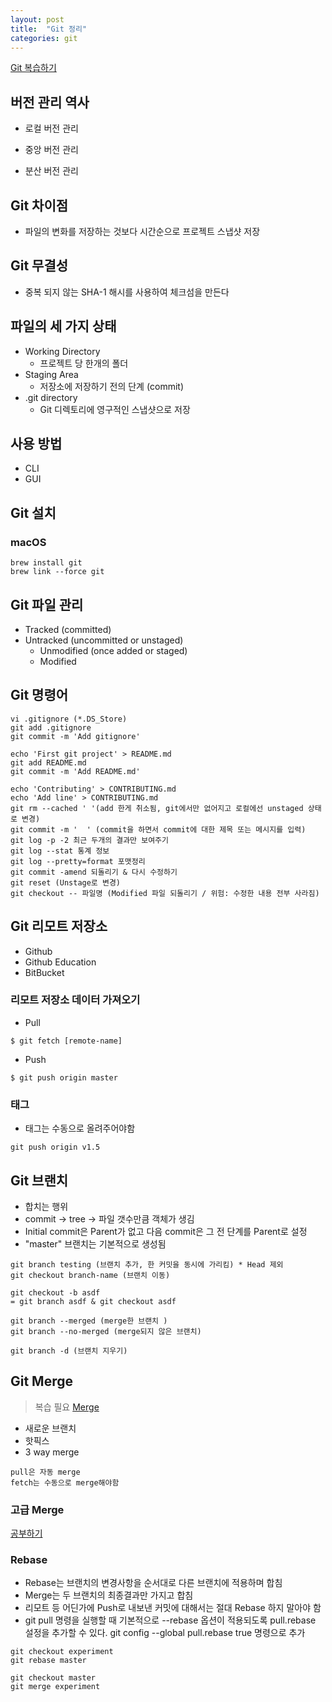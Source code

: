 ```yaml
---
layout: post
title:  "Git 정리"
categories: git
---
```


[Git 복습하기]('https://git-scm.com/book/ko/v2/Git%EC%9D%98-%EA%B8%B0%EC%B4%88-%EC%88%98%EC%A0%95%ED%95%98%EA%B3%A0-%EC%A0%80%EC%9E%A5%EC%86%8C%EC%97%90-%EC%A0%80%EC%9E%A5%ED%95%98%EA%B8%B0')

## 버전 관리 역사
* 로컬 버전 관리

* 중앙 버전 관리

* 분산 버전 관리


## Git 차이점
* 파일의 변화를 저장하는 것보다 시간순으로 프로젝트 스냅샷 저장


## Git 무결성
* 중복 되지 않는 SHA-1 해시를 사용하여 체크섬을 만든다

## 파일의 세 가지 상태
* Working Directory
	* 프로젝트 당 한개의 폴더
* Staging Area
	* 저장소에 저장하기 전의 단계 (commit)
* .git directory
	* Git 디렉토리에 영구적인 스냅샷으로 저장

## 사용 방법
* CLI
* GUI

## Git 설치

### macOS

```shell
brew install git
brew link --force git
```

## Git 파일 관리

* Tracked (committed)
* Untracked (uncommitted or unstaged)
	* Unmodified (once added or staged)
	* Modified

## Git 명령어

```git
vi .gitignore (*.DS_Store)
git add .gitignore
git commit -m 'Add gitignore'

echo 'First git project' > README.md
git add README.md
git commit -m 'Add README.md'

echo 'Contributing' > CONTRIBUTING.md
echo 'Add line' > CONTRIBUTING.md
git rm --cached ' '(add 한게 취소됨, git에서만 없어지고 로컬에선 unstaged 상태로 변경)
git commit -m '  ' (commit을 하면서 commit에 대한 제목 또는 메시지를 입력)
git log -p -2 최근 두개의 결과만 보여주기
git log --stat 통계 정보
git log --pretty=format 포맷정리
git commit -amend 되돌리기 & 다시 수정하기
git reset (Unstage로 변경)
git checkout -- 파일명 (Modified 파일 되돌리기 / 위험: 수정한 내용 전부 사라짐)
```
## Git 리모트 저장소

* Github
* Github Education
* BitBucket

### 리모트 저장소 데이터 가져오기
* Pull
```git
$ git fetch [remote-name]
```

* Push
```git
$ git push origin master
```

### 태그
* 태그는 수동으로 올려주어야함
```git
git push origin v1.5
```

## Git 브랜치

* 합치는 행위
* commit -> tree -> 파일 갯수만큼 객체가 생김
* Initial commit은 Parent가 없고 다음 commit은 그 전 단계를 Parent로 설정
* "master" 브랜치는 기본적으로 생성됨

```git
git branch testing (브랜치 추가, 한 커밋을 동시에 가리킴) * Head 제외
git checkout branch-name (브랜치 이동)

git checkout -b asdf
= git branch asdf & git checkout asdf

git branch --merged (merge한 브랜치 )
git branch --no-merged (merge되지 않은 브랜치)

git branch -d (브랜치 지우기)

```

## Git Merge

> 복습 필요 [Merge]('https://git-scm.com/book/ko/v2/Git-%EB%B8%8C%EB%9E%9C%EC%B9%98-%EB%B8%8C%EB%9E%9C%EC%B9%98%EC%99%80-Merge-%EC%9D%98-%EA%B8%B0%EC%B4%88')

* 새로운 브랜치
* 핫픽스
* 3 way merge

```
pull은 자동 merge
fetch는 수동으로 merge해야함
```

### 고급 Merge
[공부하기]('https://git-scm.com/book/ko/v2/Git-%EB%8F%84%EA%B5%AC-%EA%B3%A0%EA%B8%89-Merge')

### Rebase

* Rebase는 브랜치의 변경사항을 순서대로 다른 브랜치에 적용하며 합침
* Merge는 두 브랜치의 최종결과만 가지고 합침
* 리모트 등 어딘가에 Push로 내보낸 커밋에 대해서는 절대 Rebase 하지 말아야 함
* git pull 명령을 실행할 때 기본적으로 --rebase 옵션이 적용되도록 pull.rebase 설정을 추가할 수 있다. git config --global pull.rebase true 명령으로 추가

```
git checkout experiment
git rebase master

git checkout master
git merge experiment
```
